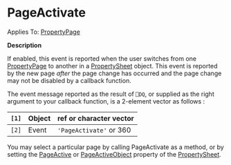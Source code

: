 




<h1 class="heading"><span class="name">PageActivate</span></h1>

Applies To: [PropertyPage](../a-z/propertypage.md)


**Description**


If enabled, this event is reported when the user switches from one [PropertyPage](../a-z/propertypage.md) to another in a [PropertySheet](../a-z/propertysheet.md) object. This event is reported by the new page *after* the page change has occurred and the page change may not be disabled by a callback function.


The event message reported as the result of `⎕DQ`, or supplied as the right argument to your callback function, is a 2-element vector as follows :


| `[1]` | Object | ref or character vector |
| --- | --- | ---  |
| `[2]` | Event | `'PageActivate'` or 360 |


You may select a particular page by calling PageActivate as a method, or by setting the [PageActive](../a-z/pageactive.md) or [PageActiveObject](../a-z/pageactiveobject.md) property of the [PropertySheet](../a-z/propertysheet.md).




